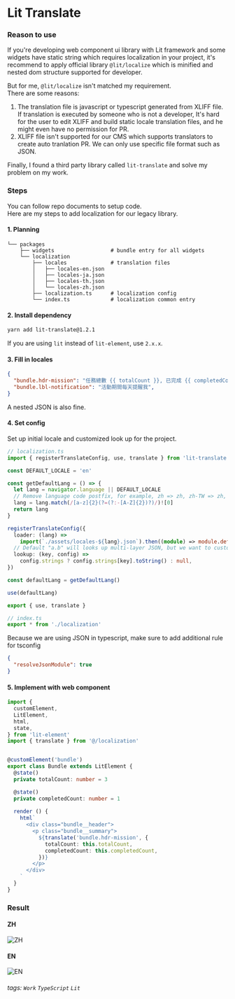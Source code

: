 # Lit Translate

### Reason to use

If you're developing web component ui library with Lit framework and some widgets have static string which requires localization in your project, it's recommend to apply official library `@lit/localize` which is minified and nested dom structure supported for developer.

But for me, `@lit/localize` isn't matched my requirement.<br/>
There are some reasons:
1. The translation file is javascript or typescript generated from XLIFF file. If translation is executed by someone who is not a developer, It's hard for the user to edit XLIFF and build static locale translation files, and he might even have no permission for PR.
2. XLIFF file isn't supported for our CMS which supports translators to create auto tranlation PR. We can only use specific file format such as JSON.

Finally, I found a third party library called `lit-translate` and solve my problem on my work. 

### Steps 

You can follow repo documents to setup code.<br/>
Here are my steps to add localization for our legacy library.

#### 1. Planning

```
└── packages
    ├── widgets                  # bundle entry for all widgets
    └── localization
        ├── locales              # translation files
        │   ├── locales-en.json
        │   ├── locales-ja.json
        │   ├── locales-th.json
        │   └── locales-zh.json
        ├── localization.ts      # localization config
        └── index.ts             # localization common entry
```

#### 2. Install dependency

```bash
yarn add lit-translate@1.2.1
```

If you are using `lit` instead of `lit-element`, use `2.x.x`.

#### 3. Fill in locales

```json
{
  "bundle.hdr-mission": "任務總數 {{ totalCount }}, 已完成 {{ completedCount }}",
  "bundle.lbl-notification": "活動期間每天提醒我",
}
```

A nested JSON is also fine.

#### 4. Set config

Set up initial locale and customized look up for the project.

```typescript
// localization.ts
import { registerTranslateConfig, use, translate } from 'lit-translate'

const DEFAULT_LOCALE = 'en'

const getDefaultLang = () => {
  let lang = navigator.language || DEFAULT_LOCALE
  // Remove language code postfix, for example, zh => zh, zh-TW => zh, zh-CN => zh, en => en, en-US => en
  lang = lang.match(/[a-z]{2}(?=(?:-[A-Z]{2})?)/)![0]
  return lang
}

registerTranslateConfig({
  loader: (lang) =>
    import(`./assets/locales-${lang}.json`).then((module) => module.default),
  // Default "a.b" will looks up multi-layer JSON, but we want to customize the behavior to find translation value in one-layer JSON.
  lookup: (key, config) =>
    config.strings ? config.strings[key].toString() : null,
})

const defaultLang = getDefaultLang()

use(defaultLang)

export { use, translate }
```

```typescript
// index.ts
export * from './localization'
```

Because we are using JSON in typescript, make sure to add additional rule for tsconfig

```json
{
  "resolveJsonModule": true
}
```

#### 5. Implement with web component

```typescript
import {
  customElement,
  LitElement,
  html,
  state,
} from 'lit-element'
import { translate } from '@/localization'


@customElement('bundle')
export class Bundle extends LitElement {
  @state()
  private totalCount: number = 3

  @state()
  private completedCount: number = 1
  
  render () {
    html`
      <div class="bundle__header">
        <p class="bundle__summary">
          ${translate('bundle.hdr-mission', {
            totalCount: this.totalCount,
            completedCount: this.completedCount,
          })}
        </p>
      </div>
    `
  }
}
```

### Result

#### ZH
![ZH](https://i.imgur.com/RLM8SrH.png)

#### EN
![EN](https://i.imgur.com/dGLvl8U.png)

###### tags: `Work` `TypeScript` `Lit`